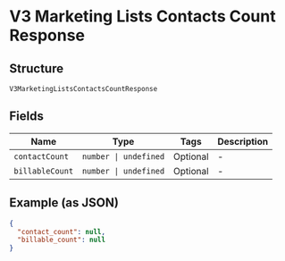 
# V3 Marketing Lists Contacts Count Response

## Structure

`V3MarketingListsContactsCountResponse`

## Fields

| Name | Type | Tags | Description |
|  --- | --- | --- | --- |
| `contactCount` | `number \| undefined` | Optional | - |
| `billableCount` | `number \| undefined` | Optional | - |

## Example (as JSON)

```json
{
  "contact_count": null,
  "billable_count": null
}
```

